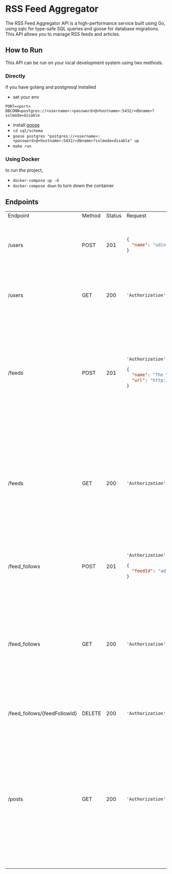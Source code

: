 # RSS Feed Aggregator
The RSS Feed Aggregator API is a high-performance service built using Go,
using sqlc for type-safe SQL queries and goose for database migrations.
This API allows you to manage RSS feeds and articles.

## How to Run
This API can be run on your local development system using two methods.

### Directly
if you have golang and postgresql installed
- set your env
```
PORT=<port>
DBCONN=postgres://<username>:<password>@<hostname>:5432/<dbname>?sslmode=disable
```
- install [goose](https://github.com/pressly/goose)
- `cd sql/schema`
- `goose postgres "postgres://<username>:<password>@<hostname>:5432/<dbname>?sslmode=disable" up`
- `make run`

### Using Docker
to run the project,
- `docker-compose up -d`
- `docker-compose down`
to turn down the container

## Endpoints
<table>
  <tr>
    <td>Endpoint</td><td>Method</td><td>Status</td><td>Request</td><td>Response</td>
  </tr>
  <tr>
  <td> /users </td>
  <td> POST </td>
  <td> 201 </td>
  <td>

  ```json
  {
    "name": "udin"
  }
  ```

  </td>
  <td>

  ```json
  {
    "id": "b8239f5e-0227-43d8-b60c-5a184ea80e95",
    "createdAt": "2024-06-07T19:05:09.815201Z",
    "updatedAt": "2024-06-07T19:05:09.815201Z",
    "name": "udin",
    "apiKey": "<API KEY>"
  }
  ```

  </td>

  </tr>
  <tr>
  <td>  /users </td>
  <td> GET </td>
  <td> 200 </td>
  <td>

  ```
  'Authorization': ApiKey <API KEY>
  ```

  </td>
  <td>

  ```json
  {
    "id": "b8239f5e-0227-43d8-b60c-5a184ea80e95",
    "createdAt": "2024-06-07T19:05:09.815201Z",
    "updatedAt": "2024-06-07T19:05:09.815201Z",
    "name": "udin",
    "apiKey": "<API KEY>"
  }
  ```

  </td>
  </tr>
  <tr>
  <td> /feeds </td>
  <td> POST </td>
  <td> 201 </td>
  <td>

  ```
  'Authorization': ApiKey <API KEY>
  ```

  ```json
  {
    "name": "The Verge Tech",
    "url": "http://www.theverge.com/tech/rss/index.xml"
  }
  ```

  </td>
  <td>

  ```json
  {
    "feed": {
        "id": "b87fc085-431a-4606-92f6-bd12f8fd741c",
        "createdAt": "2024-06-14T08:04:42.546561Z",
        "updatedAt": "2024-06-14T08:04:42.546561Z",
        "name": "The Verge Tech",
        "url": "http://www.theverge.com/tech/rss/index.xml",
        "userId": "082536ec-3598-4f6d-93d4-0fe23cfc623d"
    },
    "feed_follow": {
        "id": "5d146edf-7715-42f5-a324-94b2771e3e2a",
        "feedId": "b87fc085-431a-4606-92f6-bd12f8fd741c",
        "userId": "082536ec-3598-4f6d-93d4-0fe23cfc623d",
        "createdAt": "2024-06-14T08:04:42.547676Z",
        "updatedAt": "2024-06-14T08:04:42.547676Z"
    }
  }
  ```

  </td>
  </tr>
    </tr>
  <tr>
  <td> /feeds </td>
  <td> GET </td>
  <td> 200 </td>
  <td>

  ```
  'Authorization': ApiKey <API KEY>
  ```

  </td>
  <td>

  ```json
  [
    {
        "id": "ad1416d3-89ec-48c9-b0eb-5621f8d4ba5c",
        "createdAt": "2024-06-14T07:49:22.232084Z",
        "updatedAt": "2024-06-14T07:53:05.541544Z",
        "name": "CNN Tech",
        "url": "http://www.buzzfeed.com/tvandmovies.xml",
        "userId": "082536ec-3598-4f6d-93d4-0fe23cfc623d"
    },
    {
        "id": "e0a2b609-ab42-460b-8f08-4fb44887790c",
        "createdAt": "2024-06-10T06:57:58.735041Z",
        "updatedAt": "2024-06-14T07:53:05.545006Z",
        "name": "CNN Tech",
        "url": "http://rss.cnn.com/rss/cnn_tech.rss",
        "userId": "082536ec-3598-4f6d-93d4-0fe23cfc623d"
    },
    ...
  ]
  ```

  </td>
  </tr>

  <tr>
  <td> /feed_follows </td>
  <td> POST </td>
  <td> 201 </td>
  <td>

  ```
  'Authorization': ApiKey <API KEY>
  ```

  ```json
  {
    "feedId": "ad1416d3-89ec-48c9-b0eb-5621f8d4ba5c"
  }
  ```

  </td>
  <td>

  ```json
  {
    "id": "e4dc4679-b99f-4273-8055-d8db4ed6b7d3",
    "feedId": "ad1416d3-89ec-48c9-b0eb-5621f8d4ba5c",
    "userId": "b8239f5e-0227-43d8-b60c-5a184ea80e95",
    "createdAt": "2024-07-14T23:47:21.23965Z",
    "updatedAt": "2024-07-14T23:47:21.23965Z"
  }
  ```

  </td>
  </tr>

  <tr>
  <td>  /feed_follows </td>
  <td> GET </td>
  <td> 200 </td>
  <td>

  ```
  'Authorization': ApiKey <API KEY>
  ```

  </td>
  <td>

  ```json
  [
    {
        "id": "a700f056-9833-4171-9463-1acdc9e57cc2",
        "feedId": "91b64c0a-b549-49a0-8c10-149db699289a",
        "userId": "b8239f5e-0227-43d8-b60c-5a184ea80e95",
        "createdAt": "2024-06-09T11:35:55.716246Z",
        "updatedAt": "2024-06-09T11:35:55.716246Z"
    },
    {
        "id": "e4dc4679-b99f-4273-8055-d8db4ed6b7d3",
        "feedId": "ad1416d3-89ec-48c9-b0eb-5621f8d4ba5c",
        "userId": "b8239f5e-0227-43d8-b60c-5a184ea80e95",
        "createdAt": "2024-07-14T23:47:21.23965Z",
        "updatedAt": "2024-07-14T23:47:21.23965Z"
    }
    ...
  ]
  ```

  </td>
  </tr>

  <tr>
  <td>  /feed_follows/{feedFollowId} </td>
  <td> DELETE </td>
  <td> 200 </td>
  <td>

  ```
  'Authorization': ApiKey <API KEY>
  ```

  </td>
  <td>

  ```json
  {
    "statusCode": 200,
    "msg": "feed with feed follow id: 5d146edf-7715-42f5-a324-94b2771e3e2a successfully unfollowed"
  }
  ```

  </td>
  </tr>

  <tr>
  <td>  /posts </td>
  <td> GET </td>
  <td> 200 </td>
  <td>

  ```
  'Authorization': ApiKey <API KEY>
  ```

  </td>
  <td>

  ```json
  [
    {
        "id": "59364a5d-7a32-48a0-bc5d-eedae4559576",
        "createdAt": "2024-06-10T06:58:02.636745Z",
        "updatedAt": "2024-06-10T06:58:02.636745Z",
        "title": "",
        "url": "https://www.cnn.com/videos/tech/2024/04/05/ne-yo-ai-impact-music-contd-lcl-vpx.cnn",
        "description": "Grammy award-winning artist Ne-Yo joins CNN's Laura Coates to discuss the impact of artificial intelligence on the music industry.",
        "publishedAt": "0001-01-01T00:00:00Z",
        "feedId": "e0a2b609-ab42-460b-8f08-4fb44887790c"
    },
    {
        "id": "19175151-2db2-4ce7-b965-8a2be24b7c52",
        "createdAt": "2024-06-10T06:58:02.638624Z",
        "updatedAt": "2024-06-10T06:58:02.638624Z",
        "title": "",
        "url": "https://www.cnn.com/videos/tech/2024/03/17/gps-0317-tiktok-ban-in-the-us.cnn",
        "description": "Fareed hosts a spirited debate on the House bill that could lead to a US ban on TikTok.",
        "publishedAt": "0001-01-01T00:00:00Z",
        "feedId": "e0a2b609-ab42-460b-8f08-4fb44887790c"
    },
    ...
  ]
  ```

  </td>
  </tr>

</table>

